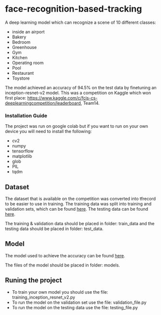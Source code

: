 # face-recognition-based-tracking

A deep learning model which can recognize a scene of 10 different classes: 
* inside an airport 
* Bakery 
* Bedroom 
* Greenhouse 
* Gym 
* Kitchen 
* Operating room 
* Pool 
* Restaurant 
* Toystore

The model achieved an accuracy of 94.5% on the test data by finetuning an inception-resnet-v2 model. 
This was a competition on Kaggle which won first place: https://www.kaggle.com/c/fcis-cs-deeplearningcompetition/leaderboard, Team14.

### Installation Guide

The project was run on google colab but if you want to run on your own device you will need to
install the following:
* cv2
* numpy
* tensorflow
* matplotlib
* glob
* PIL
* tqdm

## Dataset

The dataset that is available on the competition was converted into tfrecord to be easier to use in training.
The training data was split into training and validation sets, which can be found [here](https://drive.google.com/open?id=13dmnblt0nQ66XvVzCdNkYk2ceJV_kAuc).
The testing data can be found [here](https://drive.google.com/open?id=1OxU6IAxt70EvXrTLOG5QlAKGQ8naEl8a).

The training & validation data should be placed in folder: train_data and the testing data should be placed in folder: test_data.

## Model

The model used to achieve the accuracy can be found [here](https://drive.google.com/open?id=1v2i5JLlrDp302osUkr-awBa54hhhfGyi).

The files of the model should be placed in folder: models.

## Runing the project

* To train your own model you should use the file: training_inception_resnet_v2.py
* To run the model on the validation set use the file: validation_file.py
* To run the model on the testing data use the file: testing_file.py
